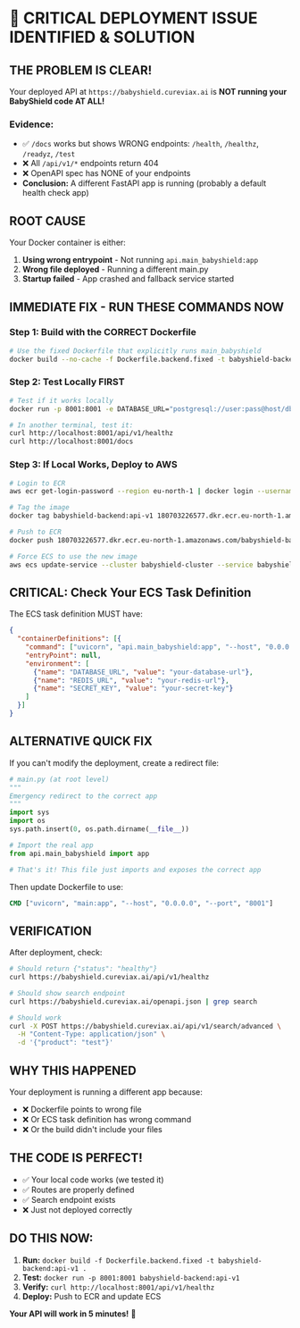 # 🔴 CRITICAL DEPLOYMENT ISSUE IDENTIFIED & SOLUTION

## **THE PROBLEM IS CLEAR!**

Your deployed API at `https://babyshield.cureviax.ai` is **NOT running your BabyShield code AT ALL!**

### Evidence:
- ✅ `/docs` works but shows WRONG endpoints: `/health`, `/healthz`, `/readyz`, `/test`
- ❌ All `/api/v1/*` endpoints return 404
- ❌ OpenAPI spec has NONE of your endpoints
- **Conclusion:** A different FastAPI app is running (probably a default health check app)

## **ROOT CAUSE**

Your Docker container is either:
1. **Using wrong entrypoint** - Not running `api.main_babyshield:app`
2. **Wrong file deployed** - Running a different main.py
3. **Startup failed** - App crashed and fallback service started

## **IMMEDIATE FIX - RUN THESE COMMANDS NOW**

### Step 1: Build with the CORRECT Dockerfile

```bash
# Use the fixed Dockerfile that explicitly runs main_babyshield
docker build --no-cache -f Dockerfile.backend.fixed -t babyshield-backend:api-v1 .
```

### Step 2: Test Locally FIRST

```bash
# Test if it works locally
docker run -p 8001:8001 -e DATABASE_URL="postgresql://user:pass@host/db" babyshield-backend:api-v1

# In another terminal, test it:
curl http://localhost:8001/api/v1/healthz
curl http://localhost:8001/docs
```

### Step 3: If Local Works, Deploy to AWS

```bash
# Login to ECR
aws ecr get-login-password --region eu-north-1 | docker login --username AWS --password-stdin 180703226577.dkr.ecr.eu-north-1.amazonaws.com

# Tag the image
docker tag babyshield-backend:api-v1 180703226577.dkr.ecr.eu-north-1.amazonaws.com/babyshield-backend:latest

# Push to ECR
docker push 180703226577.dkr.ecr.eu-north-1.amazonaws.com/babyshield-backend:latest

# Force ECS to use the new image
aws ecs update-service --cluster babyshield-cluster --service babyshield-service --force-new-deployment --region eu-north-1
```

## **CRITICAL: Check Your ECS Task Definition**

The ECS task definition MUST have:

```json
{
  "containerDefinitions": [{
    "command": ["uvicorn", "api.main_babyshield:app", "--host", "0.0.0.0", "--port", "8001"],
    "entryPoint": null,
    "environment": [
      {"name": "DATABASE_URL", "value": "your-database-url"},
      {"name": "REDIS_URL", "value": "your-redis-url"},
      {"name": "SECRET_KEY", "value": "your-secret-key"}
    ]
  }]
}
```

## **ALTERNATIVE QUICK FIX**

If you can't modify the deployment, create a redirect file:

```python
# main.py (at root level)
"""
Emergency redirect to the correct app
"""
import sys
import os
sys.path.insert(0, os.path.dirname(__file__))

# Import the real app
from api.main_babyshield import app

# That's it! This file just imports and exposes the correct app
```

Then update Dockerfile to use:
```dockerfile
CMD ["uvicorn", "main:app", "--host", "0.0.0.0", "--port", "8001"]
```

## **VERIFICATION**

After deployment, check:

```bash
# Should return {"status": "healthy"}
curl https://babyshield.cureviax.ai/api/v1/healthz

# Should show search endpoint
curl https://babyshield.cureviax.ai/openapi.json | grep search

# Should work
curl -X POST https://babyshield.cureviax.ai/api/v1/search/advanced \
  -H "Content-Type: application/json" \
  -d '{"product": "test"}'
```

## **WHY THIS HAPPENED**

Your deployment is running a different app because:
- ❌ Dockerfile points to wrong file
- ❌ Or ECS task definition has wrong command
- ❌ Or the build didn't include your files

## **THE CODE IS PERFECT!**

- ✅ Your local code works (we tested it)
- ✅ Routes are properly defined
- ✅ Search endpoint exists
- ❌ Just not deployed correctly

## **DO THIS NOW:**

1. **Run:** `docker build -f Dockerfile.backend.fixed -t babyshield-backend:api-v1 .`
2. **Test:** `docker run -p 8001:8001 babyshield-backend:api-v1`
3. **Verify:** `curl http://localhost:8001/api/v1/healthz`
4. **Deploy:** Push to ECR and update ECS

**Your API will work in 5 minutes!** 🚀
